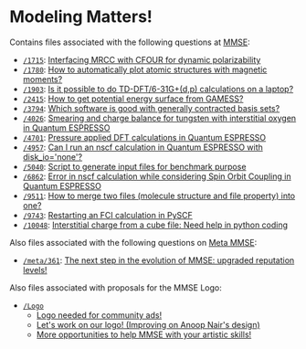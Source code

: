 # Modeling Matters!

Contains files associated with the following questions at [MMSE](https://mattermodeling.stackexchange.com/):

 - [`/1715`](https://github.com/HPQC-LABS/Modeling_Matters/tree/master/1715): [Interfacing MRCC with CFOUR for dynamic polarizability](https://mattermodeling.stackexchange.com/q/1715/5)
 - [`/1780`](https://github.com/HPQC-LABS/Modeling_Matters/tree/master/1780): [How to automatically plot atomic structures with magnetic moments?](https://mattermodeling.stackexchange.com/q/1780/5)
 - [`/1903`](https://github.com/HPQC-LABS/Modeling_Matters/tree/master/1903): [Is it possible to do TD-DFT/6-31G+(d,p) calculations on a laptop?](https://mattermodeling.stackexchange.com/q/1903/5)
 - [`/2415`](https://github.com/HPQC-LABS/Modeling_Matters/tree/master/2415): [How to get potential energy surface from GAMESS?](https://mattermodeling.stackexchange.com/q/2415/5)
 - [`/3794`](https://github.com/HPQC-LABS/Modeling_Matters/tree/master/3794): [Which software is good with generally contracted basis sets?](https://mattermodeling.stackexchange.com/q/3794/5)
 - [`/4026`](https://github.com/HPQC-LABS/Modeling_Matters/tree/master/4026): [Smearing and charge balance for tungsten with interstitial oxygen in Quantum ESPRESSO](https://mattermodeling.stackexchange.com/q/4026/5)
 - [`/4701`](https://github.com/HPQC-LABS/Modeling_Matters/tree/master/4701): [Pressure applied DFT calculations in Quantum ESPRESSO](https://mattermodeling.stackexchange.com/q/4701/5)
 - [`/4957`](https://github.com/HPQC-LABS/Modeling_Matters/tree/master/4957): [Can I run an nscf calculation in Quantum ESPRESSO with disk_io='none'?](https://mattermodeling.stackexchange.com/q/4957/5)
 - [`/5040`](https://github.com/HPQC-LABS/Modeling_Matters/tree/master/5040): [Script to generate input files for benchmark purpose](https://mattermodeling.stackexchange.com/q/5040/5)
 - [`/6862`](https://github.com/HPQC-LABS/Modeling_Matters/tree/master/6862): [Error in nscf calculation while considering Spin Orbit Coupling in Quantum ESPRESSO](https://mattermodeling.stackexchange.com/q/6862/5)
 - [`/9511`](https://github.com/HPQC-LABS/Modeling_Matters/tree/master/9511): [How to merge two files (molecule structure and file property) into one?](https://mattermodeling.stackexchange.com/q/9511/5)
 - [`/9743`](https://github.com/HPQC-LABS/Modeling_Matters/tree/master/9743): [Restarting an FCI calculation in PySCF](https://mattermodeling.stackexchange.com/q/9743/5) 
 - [`/10048`](https://github.com/HPQC-LABS/Modeling_Matters/tree/master/10048): [Interstitial charge from a cube file: Need help in python coding](https://mattermodeling.stackexchange.com/q/10048/5)

Also files associated with the following questions on [Meta MMSE](https://mattermodeling.meta.stackexchange.com/):

 - [`/meta/361`](https://github.com/HPQC-LABS/Modeling_Matters/tree/master/meta/361): [The next step in the evolution of MMSE: upgraded reputation levels!](https://mattermodeling.meta.stackexchange.com/q/361/5)
 
 Also files associated with proposals for the MMSE Logo:
 
 - [`/Logo`](https://github.com/HPQC-LABS/Modeling_Matters/tree/master/Logo) 
   - [Logo needed for community ads!](https://mattermodeling.meta.stackexchange.com/q/122/5)
   - [Let's work on our logo! (Improving on Anoop Nair's design)](https://mattermodeling.meta.stackexchange.com/q/254/5)
   - [More opportunities to help MMSE with your artistic skills!](https://mattermodeling.meta.stackexchange.com/q/264/5)
